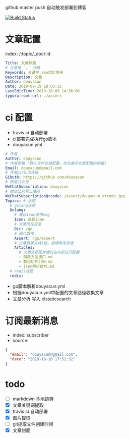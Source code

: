 github master push 自动触发部署到博客

[![Build Status](https://travis-ci.org/douyacun/api.douyacun.com.svg?branch=master)](https://travis-ci.org/douyacun/api.douyacun.com)

# 文章配置 
index: /:topic/_doc/:id
```yaml
Title: 文章标题
# 注意用 `,` 分隔
Keywords: 关键字,seo优化使用
Description: 文章
Author: douyacun
Date: 2019-09-19 18:03:32
LastEditTime: 2019-10-09 14:36:06
typora-root-url: ./assert
```
# ci 配置
- travis ci 自动部署
- ci部署完成执行go脚本
- douyacun.yml
```yaml
# 作者
Author: douyacun
# 作者邮箱 (默认当作全局配置，优先展示文章配置的邮箱）
Email: douyacun@gmail.com
# 作者github连接
Gihutb: https://github.com/douyacun
# 微信公众号
WeChatSubscription: douyacun
# 微信公众号二维码
WeChatSubscriptionQrcode: /assert/douyacun_qrcode.jpg
Topics: # 话题
  # golang话题
  Golang:
    # 建议icon使用svg
    Icon: 话题icon
    # 文章所在目录 
    Dir: /go
    # 图片路径
    Assert: /go/assert
    # 文章目录支持1级，后续考虑多级
    Articles:
      # 文章外部图片建议在内部进行配置
      - 函数方法接口.md
      - 数组切片引用.md
      - json解析技巧.md
  # redis话题
  redis:
```
- go脚本解析douyacun.yml
- 根据douyacun.yml中配置的文章路径收集文章
- 文章分析 写入 elstaticsearch

# 订阅最新消息
- index: subscriber
- source:
```json
{
  "email": "douyacun@gmail.com",
  "date": "2019-10-10 17:52:32"
}
```

# todo
- [ ] markdown 本地跳转
- [x] 文章关键词提取
- [x] travis ci 自动部署
- [x] 图片提取
- [ ] git提取文件创建时间
- [x] 文章封面
